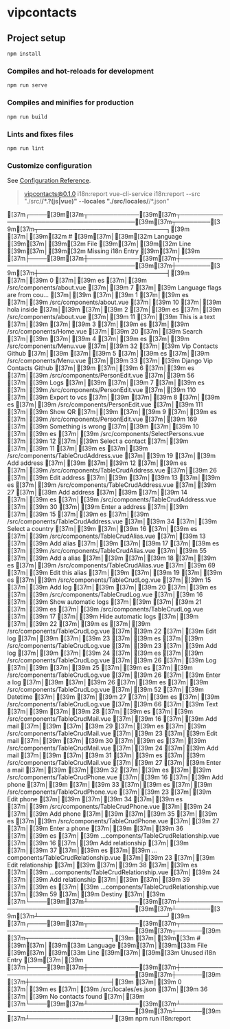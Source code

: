 # vipcontacts

## Project setup
```
npm install
```

### Compiles and hot-reloads for development
```
npm run serve
```

### Compiles and minifies for production
```
npm run build
```

### Lints and fixes files
```
npm run lint
```

### Customize configuration
See [Configuration Reference](https://cli.vuejs.org/config/).

> vipcontacts@0.1.0 i18n:report
> vue-cli-service i18n:report --src "./src/**/*.?(js|vue)" --locales "./src/locales/**/*.json"

[37m┌────[39m[37m┬────────────[39m[37m┬────────────────────────────────────────[39m[37m┬────────[39m[37m┬──────────────────────────────┐[39m
[37m│[39m[32m #  [39m[37m│[39m[32m Language   [39m[37m│[39m[32m File                                   [39m[37m│[39m[32m Line   [39m[37m│[39m[32m Missing i18n Entry           [39m[37m│[39m
[37m├────[39m[37m┼────────────[39m[37m┼────────────────────────────────────────[39m[37m┼────────[39m[37m┼──────────────────────────────┤[39m
[37m│[39m 0  [37m│[39m es         [37m│[39m /src/components/about.vue              [37m│[39m 7      [37m│[39m Language flags are from cou… [37m│[39m
[37m│[39m 1  [37m│[39m es         [37m│[39m /src/components/about.vue              [37m│[39m 10     [37m│[39m hola inside                  [37m│[39m
[37m│[39m 2  [37m│[39m es         [37m│[39m /src/components/about.vue              [37m│[39m 11     [37m│[39m This is a text               [37m│[39m
[37m│[39m 3  [37m│[39m es         [37m│[39m /src/components/Home.vue               [37m│[39m 20     [37m│[39m Search                       [37m│[39m
[37m│[39m 4  [37m│[39m es         [37m│[39m /src/components/Menu.vue               [37m│[39m 32     [37m│[39m Vip Contacts Github          [37m│[39m
[37m│[39m 5  [37m│[39m es         [37m│[39m /src/components/Menu.vue               [37m│[39m 33     [37m│[39m Django Vip Contacts Github   [37m│[39m
[37m│[39m 6  [37m│[39m es         [37m│[39m /src/components/PersonEdit.vue         [37m│[39m 56     [37m│[39m Logs                         [37m│[39m
[37m│[39m 7  [37m│[39m es         [37m│[39m /src/components/PersonEdit.vue         [37m│[39m 110    [37m│[39m Export to vcs                [37m│[39m
[37m│[39m 8  [37m│[39m es         [37m│[39m /src/components/PersonEdit.vue         [37m│[39m 111    [37m│[39m Show QR                      [37m│[39m
[37m│[39m 9  [37m│[39m es         [37m│[39m /src/components/PersonEdit.vue         [37m│[39m 169    [37m│[39m Something is wrong           [37m│[39m
[37m│[39m 10 [37m│[39m es         [37m│[39m /src/components/SelectPersons.vue      [37m│[39m 12     [37m│[39m Select a contact             [37m│[39m
[37m│[39m 11 [37m│[39m es         [37m│[39m /src/components/TableCrudAddress.vue   [37m│[39m 19     [37m│[39m Add address                  [37m│[39m
[37m│[39m 12 [37m│[39m es         [37m│[39m /src/components/TableCrudAddress.vue   [37m│[39m 26     [37m│[39m Edit address                 [37m│[39m
[37m│[39m 13 [37m│[39m es         [37m│[39m /src/components/TableCrudAddress.vue   [37m│[39m 27     [37m│[39m Add address                  [37m│[39m
[37m│[39m 14 [37m│[39m es         [37m│[39m /src/components/TableCrudAddress.vue   [37m│[39m 30     [37m│[39m Enter a address              [37m│[39m
[37m│[39m 15 [37m│[39m es         [37m│[39m /src/components/TableCrudAddress.vue   [37m│[39m 34     [37m│[39m Select a country             [37m│[39m
[37m│[39m 16 [37m│[39m es         [37m│[39m /src/components/TableCrudAlias.vue     [37m│[39m 13     [37m│[39m Add alias                    [37m│[39m
[37m│[39m 17 [37m│[39m es         [37m│[39m /src/components/TableCrudAlias.vue     [37m│[39m 55     [37m│[39m Add a alias                  [37m│[39m
[37m│[39m 18 [37m│[39m es         [37m│[39m /src/components/TableCrudAlias.vue     [37m│[39m 69     [37m│[39m Edit this alias              [37m│[39m
[37m│[39m 19 [37m│[39m es         [37m│[39m /src/components/TableCrudLog.vue       [37m│[39m 15     [37m│[39m Add log                      [37m│[39m
[37m│[39m 20 [37m│[39m es         [37m│[39m /src/components/TableCrudLog.vue       [37m│[39m 16     [37m│[39m Show automatic logs          [37m│[39m
[37m│[39m 21 [37m│[39m es         [37m│[39m /src/components/TableCrudLog.vue       [37m│[39m 17     [37m│[39m Hide automatic logs          [37m│[39m
[37m│[39m 22 [37m│[39m es         [37m│[39m /src/components/TableCrudLog.vue       [37m│[39m 22     [37m│[39m Edit log                     [37m│[39m
[37m│[39m 23 [37m│[39m es         [37m│[39m /src/components/TableCrudLog.vue       [37m│[39m 23     [37m│[39m Add log                      [37m│[39m
[37m│[39m 24 [37m│[39m es         [37m│[39m /src/components/TableCrudLog.vue       [37m│[39m 26     [37m│[39m Log                          [37m│[39m
[37m│[39m 25 [37m│[39m es         [37m│[39m /src/components/TableCrudLog.vue       [37m│[39m 26     [37m│[39m Enter a log                  [37m│[39m
[37m│[39m 26 [37m│[39m es         [37m│[39m /src/components/TableCrudLog.vue       [37m│[39m 52     [37m│[39m Datetime                     [37m│[39m
[37m│[39m 27 [37m│[39m es         [37m│[39m /src/components/TableCrudLog.vue       [37m│[39m 66     [37m│[39m Text                         [37m│[39m
[37m│[39m 28 [37m│[39m es         [37m│[39m /src/components/TableCrudMail.vue      [37m│[39m 16     [37m│[39m Add mail                     [37m│[39m
[37m│[39m 29 [37m│[39m es         [37m│[39m /src/components/TableCrudMail.vue      [37m│[39m 23     [37m│[39m Edit mail                    [37m│[39m
[37m│[39m 30 [37m│[39m es         [37m│[39m /src/components/TableCrudMail.vue      [37m│[39m 24     [37m│[39m Add mail                     [37m│[39m
[37m│[39m 31 [37m│[39m es         [37m│[39m /src/components/TableCrudMail.vue      [37m│[39m 27     [37m│[39m Enter a mail                 [37m│[39m
[37m│[39m 32 [37m│[39m es         [37m│[39m /src/components/TableCrudPhone.vue     [37m│[39m 16     [37m│[39m Add phone                    [37m│[39m
[37m│[39m 33 [37m│[39m es         [37m│[39m /src/components/TableCrudPhone.vue     [37m│[39m 23     [37m│[39m Edit phone                   [37m│[39m
[37m│[39m 34 [37m│[39m es         [37m│[39m /src/components/TableCrudPhone.vue     [37m│[39m 24     [37m│[39m Add phone                    [37m│[39m
[37m│[39m 35 [37m│[39m es         [37m│[39m /src/components/TableCrudPhone.vue     [37m│[39m 27     [37m│[39m Enter a phone                [37m│[39m
[37m│[39m 36 [37m│[39m es         [37m│[39m …components/TableCrudRelationship.vue  [37m│[39m 16     [37m│[39m Add relationship             [37m│[39m
[37m│[39m 37 [37m│[39m es         [37m│[39m …components/TableCrudRelationship.vue  [37m│[39m 23     [37m│[39m Edit relationship            [37m│[39m
[37m│[39m 38 [37m│[39m es         [37m│[39m …components/TableCrudRelationship.vue  [37m│[39m 24     [37m│[39m Add relationship             [37m│[39m
[37m│[39m 39 [37m│[39m es         [37m│[39m …components/TableCrudRelationship.vue  [37m│[39m 59     [37m│[39m Destiny                      [37m│[39m
[37m└────[39m[37m┴────────────[39m[37m┴────────────────────────────────────────[39m[37m┴────────[39m[37m┴──────────────────────────────┘[39m
[37m┌────[39m[37m┬────────────[39m[37m┬────────────────────────────────────────[39m[37m┬──────[39m[37m┬───────────────────┐[39m
[37m│[39m[33m #  [39m[37m│[39m[33m Language   [39m[37m│[39m[33m File                                   [39m[37m│[39m[33m Line [39m[37m│[39m[33m Unused i18n Entry [39m[37m│[39m
[37m├────[39m[37m┼────────────[39m[37m┼────────────────────────────────────────[39m[37m┼──────[39m[37m┼───────────────────┤[39m
[37m│[39m 0  [37m│[39m es         [37m│[39m /src/locales/es.json                   [37m│[39m 36   [37m│[39m No contacts found [37m│[39m
[37m└────[39m[37m┴────────────[39m[37m┴────────────────────────────────────────[39m[37m┴──────[39m[37m┴───────────────────┘[39m
npm run i18n:report
